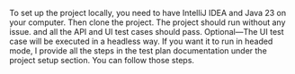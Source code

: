 To set up the project locally, you need to have IntelliJ IDEA and Java 23 on your computer.
Then clone the project.
The project should run without any issue. and all the API and UI test cases should pass.
Optional—The UI test case will be executed in a headless way. If you want it to run in headed mode, I provide all the steps in the test plan documentation under the project setup section. You can follow those steps.
